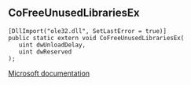 ## CoFreeUnusedLibrariesEx

```
[DllImport("ole32.dll", SetLastError = true)]
public static extern void CoFreeUnusedLibrariesEx(
   uint dwUnloadDelay,
   uint dwReserved
);
```

[Microsoft documentation](https://docs.microsoft.com/en-us/windows/win32/api/combaseapi/nf-combaseapi-cofreeunusedlibrariesex)
